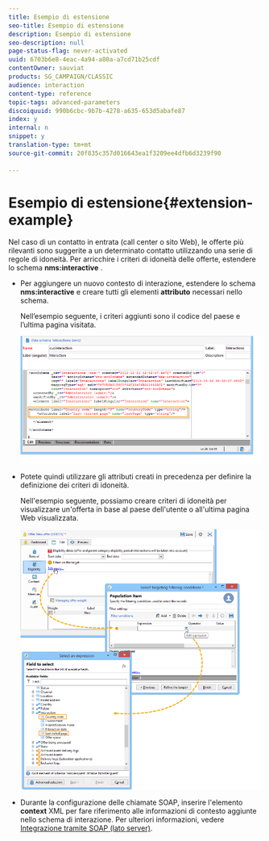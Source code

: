 ```yaml
---
title: Esempio di estensione
seo-title: Esempio di estensione
description: Esempio di estensione
seo-description: null
page-status-flag: never-activated
uuid: 6703b6e8-4eac-4a94-a80a-a7cd71b25cdf
contentOwner: sauviat
products: SG_CAMPAIGN/CLASSIC
audience: interaction
content-type: reference
topic-tags: advanced-parameters
discoiquuid: 990b6cbc-9b7b-4278-a635-653d5abafe87
index: y
internal: n
snippet: y
translation-type: tm+mt
source-git-commit: 20f835c357d016643ea1f3209ee4dfb6d3239f90

---
```



# Esempio di estensione{#extension-example}

Nel caso di un contatto in entrata (call center o sito Web), le offerte più rilevanti sono suggerite a un determinato contatto utilizzando una serie di regole di idoneità. Per arricchire i criteri di idoneità delle offerte, estendere lo schema **nms:interactive** .

* Per aggiungere un nuovo contesto di interazione, estendere lo schema **nms:interactive** e creare tutti gli elementi **attributo** necessari nello schema.

   Nell’esempio seguente, i criteri aggiunti sono il codice del paese e l’ultima pagina visitata.

   ![](assets/s_ncs_configuration_offer_schemas.png)

* Potete quindi utilizzare gli attributi creati in precedenza per definire la definizione dei criteri di idoneità.

   Nell&#39;esempio seguente, possiamo creare criteri di idoneità per visualizzare un&#39;offerta in base al paese dell&#39;utente o all&#39;ultima pagina Web visualizzata.

   ![](assets/s_ncs_configuration_offer_context.png)

* Durante la configurazione delle chiamate SOAP, inserire l&#39;elemento **context** XML per fare riferimento alle informazioni di contesto aggiunte nello schema di interazione. Per ulteriori informazioni, vedere [Integrazione tramite SOAP (lato server)](../../interaction/using/integration-via-soap--server-side-.md).

